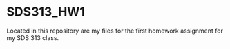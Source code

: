 # SDS313_HW1

Located in this repository are my files for the first homework assignment for my SDS 313 class. 
